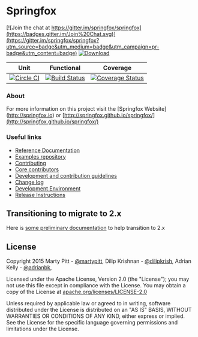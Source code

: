# Springfox

[![Join the chat at https://gitter.im/springfox/springfox](https://badges.gitter.im/Join%20Chat.svg)](https://gitter.im/springfox/springfox?utm_source=badge&utm_medium=badge&utm_campaign=pr-badge&utm_content=badge)
[ ![Download](https://api.bintray.com/packages/springfox/maven-repo/springfox/images/download.svg) ](https://bintray.com/springfox/maven-repo/springfox/_latestVersion)

| Unit  | Functional   | Coverage   |
|---|---|---|
|[![Circle CI](https://circleci.com/gh/springfox/springfox/tree/master.svg?style=svg)](https://circleci.com/gh/springfox/springfox/tree/master)|[![Build Status](https://travis-ci.org/adrianbk/swagger-springmvc-demo.svg?branch=master)](https://travis-ci.org/adrianbk/swagger-springmvc-demo) |[![Coverage Status](https://coveralls.io/repos/springfox/springfox/badge.svg)](https://coveralls.io/r/springfox/springfox) |

### About
For more information on this project visit the [Springfox Website] (http://springfox.io) or 
 [http://springfox.github.io/springfox/](http://springfox.github.io/springfox/)

### Useful links
- [Reference Documentation](http://springfox.io)
- [Examples repository](https://github.com/springfox/springfox-demos)
- [Contributing](docs/CONTRIBUTING.md)
- [Core contributors](http://springfox.github.io/springfox/contributors.html)
- [Development and contribution guidelines](https://github.com/martypitt/swagger-springmvc/wiki/Development)
- [Change log](docs/CHANGELOG.md)
- [Development Environment](docs/development-environment.md)
- [Release Instructions](docs/RELEASING.md)

## Transitioning to migrate to 2.x 
Here is [some preliminary documentation](docs/transitioning-to-v2.md) to help transition to 2.x

License
-------

Copyright 2015 Marty Pitt - [@martypitt](https://github.com/martypitt), Dilip Krishnan - [@dilipkrish](https://github.com/dilipkrish),
Adrian Kelly -  [@adrianbk](https://github.com/adrianbk),

Licensed under the Apache License, Version 2.0 (the "License");
you may not use this file except in compliance with the License.
You may obtain a copy of the License at [apache.org/licenses/LICENSE-2.0](http://www.apache.org/licenses/LICENSE-2.0)

Unless required by applicable law or agreed to in writing, software
distributed under the License is distributed on an "AS IS" BASIS,
WITHOUT WARRANTIES OR CONDITIONS OF ANY KIND, either express or implied.
See the License for the specific language governing permissions and
limitations under the License.

